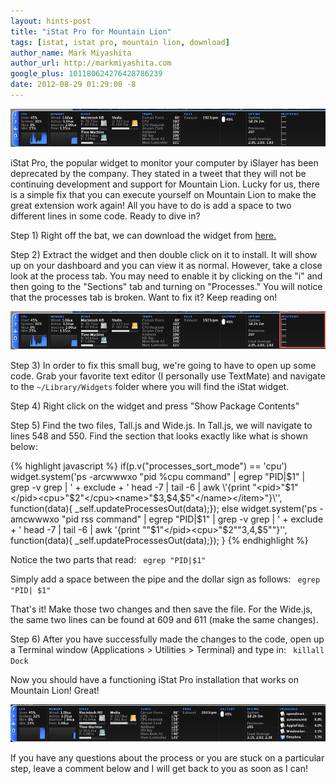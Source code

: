 ```yaml
---
layout: hints-post
title: "iStat Pro for Mountain Lion"
tags: [istat, istat pro, mountain lion, download]
author_name: Mark Miyashita
author_url: http://markmiyashita.com
google_plus: 101180624276428786239
date: 2012-08-29 01:29:00 -8
---
```


<img class="clear blog-image-full-border" src="/images/istat1.png" title="iStat Pro">

iStat Pro, the popular widget to monitor your computer by iSlayer has been deprecated by the company. They stated in a tweet that they will not be continuing development and support for Mountain Lion. Lucky for us, there is a simple fix that you can execute yourself on Mountain Lion to make the great extension work again! All you have to do is add a space to two different lines in some code. Ready to dive in?

Step 1) Right off the bat, we can download the widget from <a href="http://islayer.com/apps/istatpro/download/">here.</a>

Step 2) Extract the widget and then double click on it to install. It will show up on your dashboard and you can view it as normal. However, take a close look at the process tab. You may need to enable it by clicking on the "i" and then going to the "Sections" tab and turning on "Processes." You will notice that the processes tab is broken. Want to fix it? Keep reading on!

<img class="clear blog-image-full-border" src="/images/istat2.png" title="iStat Pro">

Step 3) In order to fix this small bug, we're going to have to open up some code. Grab your favorite text editor (I personally use TextMate) and navigate to the <code>~/Library/Widgets</code> folder where you will find the iStat widget.

Step 4) Right click on the widget and press "Show Package Contents"

Step 5) Find the two files, Tall.js and Wide.js. In Tall.js, we will navigate to lines 548 and 550. Find the section that looks exactly like what is shown below:

{% highlight javascript %}
if(p.v("processes_sort_mode") == 'cpu')
	widget.system('ps -arcwwwxo "pid %cpu command" | egrep "PID|$1" | grep -v grep | ' + exclude + ' head -7 | tail -6 | awk \'{print "<pid>"$1"</pid><cpu>"$2"</cpu><name>"$3,$4,$5"</name></item>"}\'', function(data){ _self.updateProcessesOut(data);});
else
	widget.system('ps -amcwwwxo "pid rss command"  | egrep "PID|$1" | grep -v grep | ' + exclude + ' head -7 | tail -6 | awk \'{print "<pid>"$1"</pid><cpu>"$2"</cpu><name>"$3,$4,$5"</name></item>"}\'', function(data){ _self.updateProcessesOut(data);});
}
{% endhighlight %}

Notice the two parts that read: 
<code>
  egrep "PID|$1"
</code>

Simply add a space between the pipe and the dollar sign as follows:
<code>
  egrep "PID| $1"
</code>

That's it! Make those two changes and then save the file. For the Wide.js, the same two lines can be found at 609 and 611 (make the same changes).

Step 6) After you have successfully made the changes to the code, open up a Terminal window (Applications > Utilities > Terminal) and type in:
<code>
  killall Dock
</code>

Now you should have a functioning iStat Pro installation that works on Mountain Lion! Great!

<img class="clear blog-image-full-border" src="/images/istat3.png" title="iStat Pro">

If you have any questions about the process or you are stuck on a particular step, leave a comment below and I will get back to you as soon as I can!